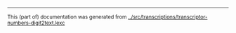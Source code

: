 





















































* * *
<small>This (part of) documentation was generated from [../src/transcriptions/transcriptor-numbers-digit2text.lexc](http://github.com/giellalt/lang-rus/blob/main/../src/transcriptions/transcriptor-numbers-digit2text.lexc)</small>
